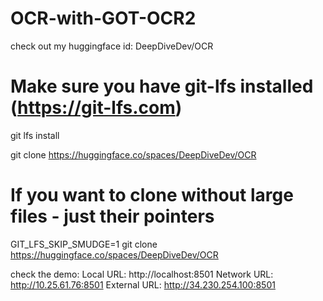 # OCR-with-GOT-OCR2

check out my huggingface id:
DeepDiveDev/OCR

# Make sure you have git-lfs installed (https://git-lfs.com)
git lfs install

git clone https://huggingface.co/spaces/DeepDiveDev/OCR

# If you want to clone without large files - just their pointers
GIT_LFS_SKIP_SMUDGE=1 git clone https://huggingface.co/spaces/DeepDiveDev/OCR


check the demo: 
  Local URL: http://localhost:8501
  Network URL: http://10.25.61.76:8501
  External URL: http://34.230.254.100:8501
